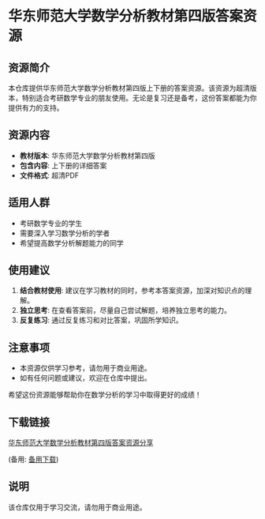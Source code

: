 # 华东师范大学数学分析教材第四版答案资源

## 资源简介

本仓库提供华东师范大学数学分析教材第四版上下册的答案资源。该资源为超清版本，特别适合考研数学专业的朋友使用。无论是复习还是备考，这份答案都能为你提供有力的支持。

## 资源内容

- **教材版本**: 华东师范大学数学分析教材第四版
- **包含内容**: 上下册的详细答案
- **文件格式**: 超清PDF

## 适用人群

- 考研数学专业的学生
- 需要深入学习数学分析的学者
- 希望提高数学分析解题能力的同学

## 使用建议

1. **结合教材使用**: 建议在学习教材的同时，参考本答案资源，加深对知识点的理解。
2. **独立思考**: 在查看答案前，尽量自己尝试解题，培养独立思考的能力。
3. **反复练习**: 通过反复练习和对比答案，巩固所学知识。

## 注意事项

- 本资源仅供学习参考，请勿用于商业用途。
- 如有任何问题或建议，欢迎在仓库中提出。

希望这份资源能够帮助你在数学分析的学习中取得更好的成绩！

## 下载链接
[华东师范大学数学分析教材第四版答案资源分享](https://pan.quark.cn/s/e081a3ab0ac4) 

(备用: [备用下载](https://pan.baidu.com/s/1Z6_gOHq4PzRYDWg9N-YFgQ?pwd=1234))

## 说明

该仓库仅用于学习交流，请勿用于商业用途。
